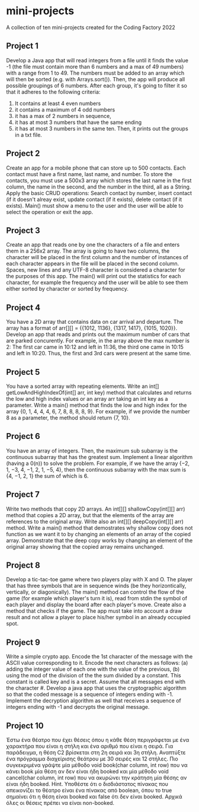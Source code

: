 # mini-projects
A collection of ten mini-projects created for the Coding Factory 2022

Project 1
----------------------------------------
Develop a Java app that will read integers from a file until it finds the value -1
(the file must contain more than 6 numbers and a max of 49 numbers) with a range from 1 to 49.
The numbers must be added to an array which will then be sorted (e.g. with Arrays.sort()).
Then, the app will produce all possible groupings of 6 numbers. After each group, it's going to filter it so that it adheres to the following criteria:
1) It contains at least 4 even numbers
2) it contains a maximum of 4 odd numbers
3) it has a max of 2 numbers in sequence,
4) it has at most 3 numbers that have the same ending
5) it has at most 3 numbers in the same ten.
Then, it prints out the groups in a txt file.


Project 2
----------------------------------------
Create an app for a mobile phone that can store up to 500 contacts. Each contact must have a first name, last name, and number.
To store the contacts, you must use a 500x3 array which stores the last name in the first column, the name in the second,
and the number in the third, all as a String.
Apply the basic CRUD operations: Search contact by number, insert contact (if it doesn't alreay exist,
update contact (if it exists), delete contact (if it exists).
Main() must show a menu to the user and the user will be able to select the operation or exit the app.


Project 3
----------------------------------------
Create an app that reads one by one the characters of a file and enters them in a 256x2 array.
The array is going to have two columns, the character will be placed in the first column
and the number of instances of each character appears in the file will be placed in the second column.
Spaces, new lines and any UTF-8 character is considered a character for the purposes of this app.
The main() will print out the statistics for each character, for example the frequency and the user
will be able to see them either sorted by character or sorted by frequency.


Project 4
----------------------------------------
You have a 2D array that contains data on car arrival and departure. The array has a format of arr[][] = {{1012, 1136}, {1317, 1417}, {1015, 1020}}.
Develop an app that reads and prints out the maximum number of cars that are parked concurently.
For example, in the array above the max number is 2: The first car came in 10:12 and left in 11:36, the third one came in 10:15 and left in 10:20.
Thus, the first and 3rd cars were present at the same time.


Project 5
----------------------------------------
You have a sorted array with repeating elements. Write an int[] getLowAndHighIndexOf(int[] arr, int key) method
that calculates and returns the low and high index values or an array arr taking an int key as a parameter.
Write a main() method that finds the low and high index for the array {0, 1, 4, 4, 4, 6, 7, 8, 8, 8, 8, 9}.
For example, if we provide the number 8 as a parameter, the method should return {7, 10}.


Project 6
----------------------------------------
You have an array of integers. Then, the maximum sub subarray is the continuous subarray that has
the greatest sum. Implement a linear algorithm (having a 0(n)) to solve the problem.
For example, if we have the array {−2, 1, −3, 4, −1, 2, 1, −5, 4},
then the continuous subarray with the max sum is {4, −1, 2, 1} the sum of which is 6.


Project 7
----------------------------------------
Write two methods that copy 2D arrays. An int[][] shallowCopy(int[][] arr) method
that copies a 2D array, but that the elements of the array are references to the original array.
Write also an int[][] deepCopy(int[][] arr) method. Write a main() method that demostrates why shallow copy
does not function as we want it to by changing an elements of an array of the copied array.
Demonstrate that the deep copy works by changing an element of the original array showing
that the copied array remains unchanged.


Project 8
----------------------------------------
Develop a tic-tac-toe game where two players play with X and O. The player that has three symbols
that are in sequence winds (be they horizontically, vertically, or diagonically).
The main() method can control the flow of the game (for example which player's turn it is),
read from stdin the symbol of each player and display the board after each player's move.
Create also a method that checks if the game. The app must take into account a draw result
and not allow a player to place his/her symbol in an already occupied spot.


Project 9
----------------------------------------
Write a simple crypto app. Encode the 1st character of the message with the ASCII value
corresponding to it. Encode the next characters as follows:
(a) adding the integer value of each one with the value of the previous,
(b) using the mod of the division of the the sum divided by a constant.
This constant is called key and is a secret. Assume that all messages end with the character #.
Develop a java app that uses the cryptographic algorithm so that the coded message
is a sequence of integers ending with -1. Implement the decryption algorithm as well
that receives a sequence of integers ending with -1 and decrypts the original message.


Project 10
----------------------------------------
Έστω ένα θέατρο που έχει θέσεις όπου η κάθε θέση περιγράφεται με ένα χαρακτήρα
που είναι η στήλη και ένα αριθμό που είναι η σειρά. Για παράδειγμα, η θέση C2
βρίσκεται στη 2η σειρά και 3η στήλη.
Αναπτύξτε ένα πρόγραμμα διαχείρισης θεάτρου με 30 σειρές και 12 στήλες. Πιο
συγκεκριμένα γράψτε μία μέθοδο void book(char column, int row) που να κάνει book
μία θέση αν δεν είναι ήδη booked και μία μέθοδο void cancel(char column, int row)
που να ακυρώνει την κράτηση μία θέσης αν είναι ήδη booked.
Hint. Υποθέστε ότι ο δισδιάστατος πίνακας που απεικονίζει το θέατρο είναι ένα
πίνακας από boolean, όπου το true σημαίνει ότι η θέση είναι booked και false ότι δεν
είναι booked. Αρχικά όλες οι θέσεις πρέπει να είναι non-booked. 
 
